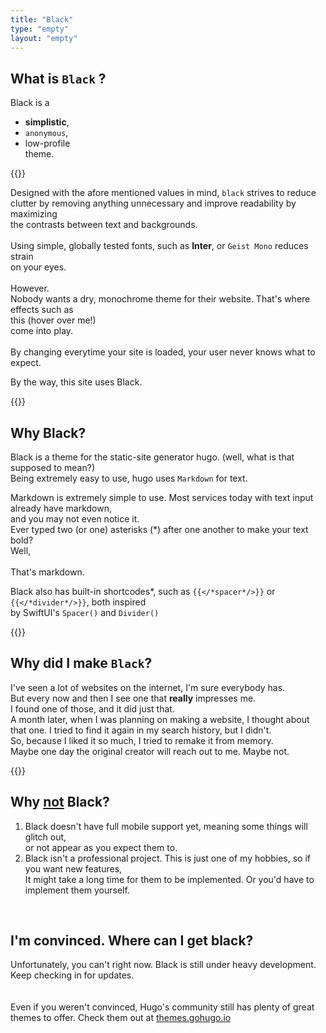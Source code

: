 ```yaml
---
title: "Black"
type: "empty"
layout: "empty"
---
```

<link rel="stylesheet" href="/css/project.css">

## What is `Black` ?

Black is a 
* **simplistic**,
* `anonymous`, 
* low-profile \
theme. 

{{<divider>}}

Designed with the afore mentioned values in mind, `black` strives to reduce \
clutter by removing anything unnecessary and improve readability by maximizing \
the contrasts between text and backgrounds. \
\
Using simple, globally tested fonts, such as **Inter**, or `Geist Mono` reduces strain \
on your eyes. \
\
However. \
Nobody wants a dry, monochrome theme for their website.
That's where effects such as \
<span class="anim-link">this</span> (hover over me!) \
come into play. \
\
By changing everytime your site is loaded, your user never knows what to expect.

By the way, this site uses Black.

{{<divider>}}

## Why Black?
Black is a theme for the static-site generator hugo. (well, what is that supposed to mean?) \
Being extremely easy to use, hugo uses `Markdown` for text.

Markdown is extremely simple to use. Most services today with text input already have markdown, \
and you may not even notice it. \
Ever typed two (or one) asterisks (*) after one another to make your text bold? \
Well, \
\
That's markdown.

Black also has built-in shortcodes*, such as `{{</*spacer*/>}}` or `{{</*divider*/>}}`, both inspired \
by SwiftUI's `Spacer()` and `Divider()`

{{<divider>}}


## Why did I make `Black`?
I've seen a lot of websites on the internet, I'm sure everybody has. \
But every now and then I see one that **really** impresses me. \
I found one of those, and it did just that. \
A month later, when I was planning on making a website, I thought about that one. I tried to find it again in my search history, but I didn't. \
So, because I liked it so much, I tried to remake it from memory. \
Maybe one day the original creator will reach out to me. Maybe not.

{{<divider>}}

## Why <u>not</u> Black?
1. Black doesn't have full mobile support yet, meaning some things will glitch out, \
or not appear as you expect them to.
2. Black isn't a professional project. This is just one of my hobbies, so if you want new features, \
It might take a long time for them to be implemented. Or you'd have to implement them yourself. 

<br>

## I'm convinced. Where can I get black?

Unfortunately, you can't right now. Black is still under heavy development. \
Keep checking in for updates. \
\
\
Even if you weren't convinced, Hugo's community still has plenty of great themes to offer.
Check them out at [themes.gohugo.io](https://themes.gohugo.io)